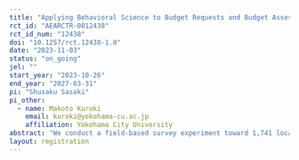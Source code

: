 ```yaml
---
title: "Applying Behavioral Science to Budget Requests and Budget Assessments in Japanese Local Governments"
rct_id: "AEARCTR-0012438"
rct_id_num: "12438"
doi: "10.1257/rct.12438-1.0"
date: "2023-11-03"
status: "on_going"
jel: ""
start_year: "2023-10-26"
end_year: "2027-03-31"
pi: "Shusaku Sasaki"
pi_other:
  - name: Makoto Kuroki
    email: kuroki@yokohama-cu.ac.jp
    affiliation: Yokohama City University
abstract: "We conduct a field-based survey experiment toward 1,741 local governments in Japan. In the experiment, for each local government, we ask both of staffs at the department of health and budget officers at the department of finance to answer the survey. We randomly divide the local governments into four groups. We set in the survey a hypothetical question, where the survey respondents are asked to consider conducting HPV vaccine promotion programs. The four groups consist of three treatment groups and one control group. The three treatment groups are A) matching grant, B) social comparison nudge, and C) both. After the question, we ask staffs at the department of health to decide how much to apply for the budget, and we also ask budget officers at the department of finance how much to assess the budget at. Furthermore, we investigate whether the effects are heterogeneous by local governments’ and staffs’ characteristics."
layout: registration
---
```


